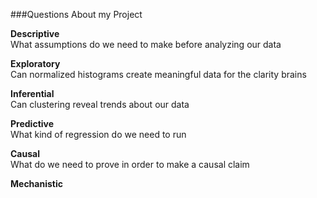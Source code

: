 ###Questions About my Project


**Descriptive** <br />
What assumptions do we need to make before analyzing our data

**Exploratory** <br />
Can normalized histograms create meaningful data for the clarity brains


**Inferential** <br />
Can clustering reveal trends about our data


**Predictive** <br />
What kind of regression do we need to run


**Causal** <br />
What do we need to prove in order to make a causal claim


**Mechanistic** <br />

